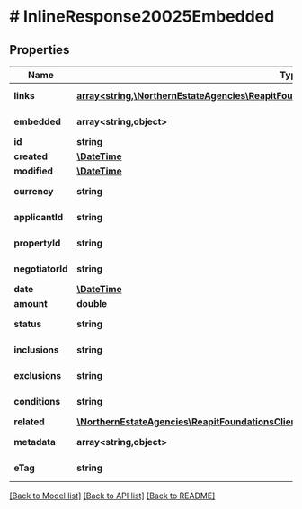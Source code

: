 # # InlineResponse20025Embedded

## Properties

Name | Type | Description | Notes
------------ | ------------- | ------------- | -------------
**links** | [**array<string,\NorthernEstateAgencies\ReapitFoundationsClient\Model\InlineResponse200Links>**](InlineResponse200Links.md) |  | [optional] [readonly]
**embedded** | **array<string,object>** |  | [optional] [readonly]
**id** | **string** | The unique identifier of the offer | [optional]
**created** | [**\DateTime**](\DateTime.md) | The the date and time when the offer was created | [optional]
**modified** | [**\DateTime**](\DateTime.md) | The date and time when the offer was last modified | [optional]
**currency** | **string** | The currency that applies to monetary amounts exposed in the model | [optional]
**applicantId** | **string** | The unique identifier of the applicant associated to the offer | [optional]
**propertyId** | **string** | The unique identifier of the property associated to the offer | [optional]
**negotiatorId** | **string** | The unique identifier of the negotiator associated to the offer | [optional]
**date** | [**\DateTime**](\DateTime.md) | The date when the offer was made | [optional]
**amount** | **double** | The monetary amount of the offer | [optional]
**status** | **string** | The current status of the offer (pending/withdrawn/rejected/accepted/noteOfInterest) | [optional]
**inclusions** | **string** | A free text field describing items that should be included in the sale | [optional]
**exclusions** | **string** | A free text field describing items that are explicitly excluded from the sale | [optional]
**conditions** | **string** | A free text field describing any other conditions set by either party that relate to the sale | [optional]
**related** | [**\NorthernEstateAgencies\ReapitFoundationsClient\Model\InlineResponse20025Related[]**](InlineResponse20025Related.md) | A collection of contacts associated to the offer | [optional]
**metadata** | **array<string,object>** | App specific metadata that has been set against the offer | [optional]
**eTag** | **string** | The ETag for the current version of the offer. Used for managing update concurrency | [optional] [readonly]

[[Back to Model list]](../../README.md#models) [[Back to API list]](../../README.md#endpoints) [[Back to README]](../../README.md)

